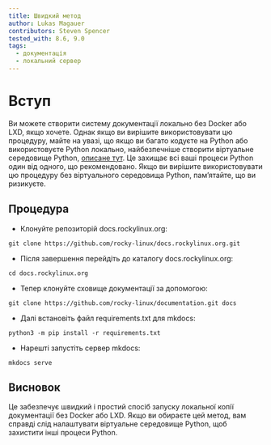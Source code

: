 ```yaml
---
title: Швидкий метод
author: Lukas Magauer
contributors: Steven Spencer
tested_with: 8.6, 9.0
tags:
  - документація
  - локальний сервер
---
```


# Вступ

Ви можете створити систему документації локально без Docker або LXD, якщо хочете. Однак якщо ви вирішите використовувати цю процедуру, майте на увазі, що якщо ви багато кодуєте на Python або використовуєте Python локально, найбезпечніше створити віртуальне середовище Python, [описане тут](https://docs.python.org/3/library/venv.html). Це захищає всі ваші процеси Python один від одного, що рекомендовано. Якщо ви вирішите використовувати цю процедуру без віртуального середовища Python, пам’ятайте, що ви ризикуєте.

## Процедура

* Клонуйте репозиторій docs.rockylinux.org:

```
git clone https://github.com/rocky-linux/docs.rockylinux.org.git
```

* Після завершення перейдіть до каталогу docs.rockylinux.org:

```
cd docs.rockylinux.org
```

* Тепер клонуйте сховище документації за допомогою:

```
git clone https://github.com/rocky-linux/documentation.git docs
```

* Далі встановіть файл requirements.txt для mkdocs:

```
python3 -m pip install -r requirements.txt
```

* Нарешті запустіть сервер mkdocs:

```
mkdocs serve
```

## Висновок

Це забезпечує швидкий і простий спосіб запуску локальної копії документації без Docker або LXD. Якщо ви обираєте цей метод, вам справді слід налаштувати віртуальне середовище Python, щоб захистити інші процеси Python.
